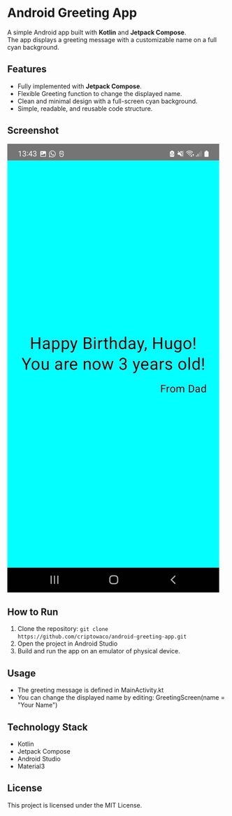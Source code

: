 # Android Greeting App

A simple Android app built with **Kotlin** and **Jetpack Compose**.  
The app displays a greeting message with a customizable name on a full cyan background.

## Features

- Fully implemented with **Jetpack Compose**.
- Flexible Greeting function to change the displayed name.
- Clean and minimal design with a full-screen cyan background.
- Simple, readable, and reusable code structure.

## Screenshot

![App Screenshot](screenshot.png)

## How to Run

1. Clone the repository: `git clone https://github.com/criptowaco/android-greeting-app.git`
2. Open the project in Android Studio
3. Build and run the app on an emulator of physical device.

## Usage

- The greeting message is defined in MainActivity.kt
- You can change the displayed name by editing: GreetingScreen(name = "Your Name")

## Technology Stack

- Kotlin
- Jetpack Compose
- Android Studio
- Material3

## License

This project is licensed under the MIT License.
